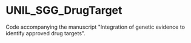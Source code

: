 # UNIL_SGG_DrugTarget
Code accompanying the manuscript "Integration of genetic evidence to identify approved drug targets".
